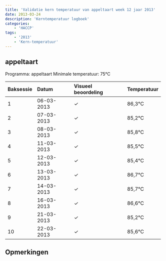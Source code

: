 ```yaml
---
title: 'Validatie kern temperatuur van appeltaart week 12 jaar 2013'
date: 2013-03-24
description: 'Kerntemperatuur logboek'
categories:
    - 'HACCP'
tags:
    - '2013'
    - 'Kern-temperatuur'
---
```


## appeltaart

Programma: appeltaart
Minimale temperatuur: 75°C

| Baksessie | Datum | Visueel beoordeling | Temperatuur |
|:---|:---|:---|:---|
| 1 | 06-03-2013 | &check; | 86,3°C |
| 2 | 07-03-2013 | &check; | 85,2°C |
| 3 | 08-03-2013 | &check; | 85,8°C |
| 4 | 11-03-2013 | &check; | 85,5°C |
| 5 | 12-03-2013 | &check; | 85,4°C |
| 6 | 13-03-2013 | &check; | 86,7°C |
| 7 | 14-03-2013 | &check; | 85,7°C |
| 8 | 16-03-2013 | &check; | 86,6°C |
| 9 | 21-03-2013 | &check; | 85,2°C |
| 10 | 22-03-2013 | &check; | 85,6°C |

## Opmerkingen


